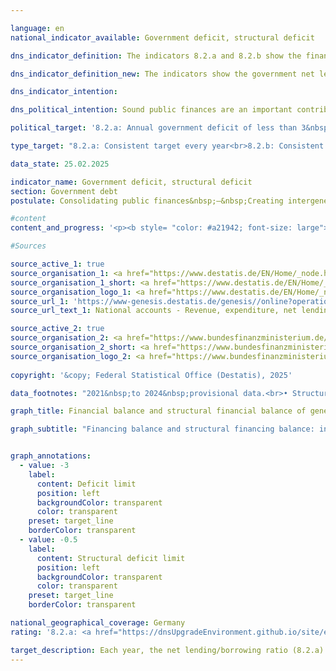 ```yaml
---

language: en        
national_indicator_available: Government deficit, structural deficit        

dns_indicator_definition: The indicators 8.2.a and 8.2.b show the financial balance of general government (deficit or surplus) and the structural financial balance as a percentage of gross domestic product (<abbr title="Gross domestic product" tabindex="0">GDP</abbr>) at current prices. The public financial balance is calculated as government revenue minus government expenditure, measured on a national accounts basis. The annual structural balance refers to the part of the financial balance that is not attributable to cyclical fluctuations and temporary effects. A negative financial balance is known as a deficit; a positive as a surplus.        

dns_indicator_definition_new: The indicators show the government net lending/borrowing (8.2.a) and the structural net lending/borrowing (8.2.b) in relation to gross domestic product (<abbr title="Gross domestic product" tabindex="0">GDP</abbr>) at current prices (in per cent). The government's net lending/net borrowing is calculated from government revenue less government expenditure as defined in the national accounts. The annual structural net lending/borrowing is the part of the net lending/borrowing that is not attributable to cyclical fluctuations and temporary effects. A negative net lending/borrowing balance is referred to as a deficit, a positive net lending/borrowing balance as a surplus.        

dns_indicator_intention:         

dns_political_intention: Sound public finances are an important contribution to a sustainable financial policy. A policy that would finance current government spending excessively through new debt and leave the repayment of this debt to future generations alone would not be sustainable.        

political_target: '8.2.a: Annual government deficit of less than 3&nbsp;per cent of gross domestic product (<abbr title="Gross domestic product" tabindex="0">GDP</abbr>); to be maintained until 2030<br>8.2.b: Structurally balanced government budget, general government structural deficit of no more than 0.5&nbsp;per cent of gross domestic product (<abbr title="Gross domestic product" tabindex="0">GDP</abbr>); to be maintained until 2030'        

type_target: "8.2.a: Consistent target every year<br>8.2.b: Consistent target every year"        

data_state: 25.02.2025        

indicator_name: Government deficit, structural deficit        
section: Government debt        
postulate: Consolidating public finances&nbsp;–&nbsp;Creating intergenerational equity        

#content         
content_and_progress: '<p><b style= "color: #a21942; font-size: large">8.2.a, b Government deficit, structural deficit</b><br><br>The fiscal balance of the government refers to the difference between government revenues and expenditures within a specific period&nbsp;–&nbsp;usually one year. If the balance negative, expenditures exceed revenues , which is called the government deficit . In the (nominal) fiscal balance Economic fluctuations are regularly reflected&nbsp;–&nbsp;for example, through higher expenditure relative to income in economic downturns or through higher income compared to expenditure in growth phases.<br><br>The so-called structural fiscal balance attempts to eliminate temporary cyclical effects. It shows how high the deficit or surplus would be if the economy were operating under cyclically neutral conditions&nbsp;–&nbsp;<abbr title="that is to say (id est)" tabindex="0">i.e.</abbr>, at its production potential. The structural fiscal balance thus provides information about the long-term sustainability of public finances&nbsp;–&nbsp;independent of short-term economic fluctuations.<br><br>The indicators serve as instruments of fiscal and budgetary policy, particularly for assessing fiscal stability and compliance with debt rules&nbsp;–&nbsp;for example, those under the Stability and Growth Pact of the European Union (<abbr title="European Union" tabindex="0">EU</abbr>). The nominal fiscal balance is calculated by the Federal Statistical Office according to the requirements of the European System of Accounts (<abbr title="European System of National and Regional Accounts" tabindex="0">ESA</abbr>). This includes the finances of all regional authorities&nbsp;–&nbsp;<abbr title="that is to say (id est)" tabindex="0">i.e.</abbr>, the federal government, the states, and municipalities&nbsp;–&nbsp;as well as the social security system. The structural fiscal balance, on the other hand, is determined by the Federal Ministry of Finance (<abbr title="Federal Ministry of Finance" tabindex="0">BMF</abbr>).<br><br>Both indicators are presented in relation to gross domestic product (<abbr title="Gross domestic product" tabindex="0">GDP</abbr>) in order to classify a country"s fiscal situation in relation to the size of its economic output . This presentation enables better comparability both over time and between different countries .<br><br>fiscal balance is subject to significant fluctuations. The lowest values since 1991, at –4.4&nbsp;% of <abbr title="Gross domestic product" tabindex="0">GDP</abbr>, were recorded in 2010&nbsp;and 2020&nbsp;–&nbsp;immediately following the global financial and economic crisis of 2008/2009&nbsp;and during the <abbr title="Coronavirus SARS-CoV-2" tabindex="0">COVID-19</abbr>&nbsp;pandemic. Both events led to additional government spending, for example for economic stimulus packages and aid programs, as well as lower revenues due to economic downturns. These developments are reflected accordingly in the indicator.<br><br>From 2013&nbsp;to 2019, government revenues exceeded expenditures, resulting in positive fiscal balances. The government achieved its highest surplus to date in In 2018, it amounted to 64.7&nbsp;billion euros, corresponding to 1.9&nbsp;% of <abbr title="Gross domestic product" tabindex="0">GDP</abbr>.<br><br>Since its low in 2020, the fiscal balance has only partially recovered and remains negative. In 2024, the balance amounted to&nbsp;–&nbsp;119&nbsp;billion euros, or&nbsp;–&nbsp;2.8&nbsp;% of <abbr title="Gross domestic product" tabindex="0">GDP</abbr>. The politically set target of limiting the government deficit to a maximum of 3&nbsp;% of <abbr title="Gross domestic product" tabindex="0">GDP</abbr> was thus met in 2024. However, the long-term trend of the indicator points to a deterioration in the fiscal situation.<br><br>In a European comparison, Germany"s government deficit in 2023&nbsp;was below the <abbr title="European Union" tabindex="0">EU</abbr> average of 3.5&nbsp;%. Twelve Member States reported a higher deficit than Germany, and ten countries a lower deficit. Four countries&nbsp;–&nbsp;Denmark (+3.3&nbsp;%), Cyprus (+&nbsp;2.0&nbsp;%), Ireland (+1.5&nbsp;%), and Portugal (+1.2&nbsp;%)&nbsp;–&nbsp;achieved a positive fiscal balance.<br><br>The pattern of the structural fiscal balance is naturally similar to that of the nominal fiscal balance, which is why a detailed description is omitted. However, by excluding temporary cyclical effects, short-term extreme fluctuations in the indicator are less frequent.<br><br>The politically set target is for the annual structural deficit to not exceed 0.5&nbsp;% of <abbr title="Gross domestic product" tabindex="0">GDP</abbr>. However, in 2024, as in previous years, the structural deficit was significantly above the target at 1.9&nbsp;% of <abbr title="Gross domestic product" tabindex="0">GDP</abbr> .</p>'                

#Sources        

source_active_1: true
source_organisation_1: <a href="https://www.destatis.de/EN/Home/_node.html" target="_blank">Federal Statistical Office</a>
source_organisation_1_short: <a href="https://www.destatis.de/EN/Home/_node.html" target="_blank">Federal Statistical Office</a>
source_organisation_logo_1: <a href="https://www.destatis.de/EN/Home/_node.html" target="_blank"><img src="https://dnsTestEnvironment.github.io/dns-indicators/public/OrgImgEn/destatis.png" alt="Federal Statistical Office" title=" Click here to visit the homepage of the organizationFederal Statistical Office" style="height:60px; width:148px; border:transparent"/></a>
source_url_1: 'https://www-genesis.destatis.de/genesis//online?operation=table&code=81000-0031&bypass=true&levelindex=1&levelid=1660802268437&language=en'
source_url_text_1: National accounts - Revenue, expenditure, net lending/net borrowing of general government&nbsp;–&nbsp;GENESIS online 81000-0031

source_active_2: true
source_organisation_2: <a href="https://www.bundesfinanzministerium.de/Web/EN/Home/home.html" target="_blank" onclick="return confirm_alert('the Federal Ministry of Finance', 'En')">Federal Ministry of Finance</a>
source_organisation_2_short: <a href="https://www.bundesfinanzministerium.de/Web/EN/Home/home.html" target="_blank" onclick="return confirm_alert('the Federal Ministry of Finance', 'En')">Federal Ministry of Finance</a>
source_organisation_logo_2: <a href="https://www.bundesfinanzministerium.de/Web/EN/Home/home.html" target="_blank" onclick="return confirm_alert('the Federal Ministry of Finance', 'En')"><img src="https://dnsTestEnvironment.github.io/dns-indicators/public/OrgImgEn/bmf.png" alt="Federal Ministry of Finance" title=" Click here to visit the homepage of the organizationFederal Ministry of Finance" style="height:60px; width:148px; border:transparent"/></a>
        
copyright: '&copy; Federal Statistical Office (Destatis), 2025'        

data_footnotes: "2021&nbsp;to 2024&nbsp;provisional data.<br>• Structural financial balance: The data is based on a special evaluation and is not publicly available.<br>• Gross domestic product (price-adjusted): Year-on-year change."        

graph_title: Financial balance and structural financial balance of general government        

graph_subtitle: "Financing balance and structural financing balance: in relation to gross domestic product (at current prices)"        


graph_annotations:
  - value: -3
    label:
      content: Deficit limit
      position: left
      backgroundColor: transparent
      color: transparent
    preset: target_line
    borderColor: transparent
  - value: -0.5
    label:
      content: Structural deficit limit
      position: left
      backgroundColor: transparent
      color: transparent
    preset: target_line
    borderColor: transparent                

national_geographical_coverage: Germany        
rating: '8.2.a: <a href="https://dnsUpgradeEnvironment.github.io/site/en/status"><img src="https://sdg-indikatoren.de/public/Wettersymbole/Leicht bewölkt.png" title="In 2024 the target value or a better value was achieved, but the average change pointed in the direction of deterioration." alt="Weathersymbol: Clouded sun"/></a><br>8.2.b: <a href="https://dnsUpgradeEnvironment.github.io/site/en/status"><img src="https://sdg-indikatoren.de/public/Wettersymbole/Blitz.png" title="In 2024 the target value was missed and the indicator had not moved towards the target on average over the previous changes." alt="Weathersymbol: Thuder strom"/></a>'        

target_description: Each year, the net lending/borrowing ratio (8.2.a) should be at least -3&nbsp;per cent of gross domestic product and the structural net lending/borrowing ratio (8.2.b) at least -0.5&nbsp;per cent of gross domestic product.<br><br><br>Based on the target formulation, both politically defined target values should be met every year. While indicator 8.2.a fell short of the target value in 2024, the average development of the indicator over the last six years points towards an increase. Indicator 8.2.a is therefore rated as "slightly cloudy" for 2024.<br><br><br>Indicator 8.2.b was significantly above the target value in 2024. The average development over the last six years also points to a further deterioration. Accordingly, indicator 8.2.b for the year 2024&nbsp;is assessed as "Thunderstorm".        
---
```


